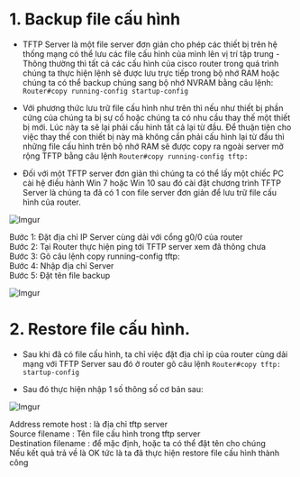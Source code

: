 # 1. Backup file cấu hình
- TFTP Server là một file server đơn giản cho phép các thiết bị trên hệ thống mạng có thể lưu các file cấu hình của mình lên vị trí tập trung 
-Thông thường thì tất cả các cấu hình của cisco router trong quá trình chúng ta thực hiện lệnh sẽ được lưu trực tiếp trong bộ nhớ RAM hoặc chúng ta có thể backup chúng sang bộ nhớ NVRAM bằng câu lệnh:
```Router#copy running-config startup-config```

- Với phương thức lưu trữ file cấu hình như trên thì nếu như thiết bị phần cứng của chúng ta bị sự cố hoặc chúng ta có nhu cầu thay thế một thiết bị mới.
Lúc này ta sẽ lại phải cấu hình tất cả lại từ đầu. Để thuận tiện cho việc thay thế con thiết bị này mà không cần phải cấu hình lại từ đầu thì những file cấu hình trên bộ nhớ RAM sẽ được copy ra ngoài server mở rộng TFTP bằng câu lệnh
```Router#copy running-config tftp:```

- Đối với một TFTP server đơn giản thì chúng ta có thể lấy một chiếc PC cài hệ điều hành Win 7 hoặc Win 10 sau đó cài đặt chương trình TFTP Server là chúng ta đã có 1 con file server đơn giản để lưu trữ file cấu hình của router.

![Imgur](https://i.imgur.com/0YzKlod.png)

Bước 1: Đặt địa chỉ IP Server cùng dải với cổng g0/0 của router   <br/>
Bước 2: Tại Router thực hiện ping tới TFTP server xem đã thông chưa<br/>
Bước 3: Gõ câu lệnh copy running-config tftp:<br/>
Bước 4: Nhập địa chỉ Server<br/>
Bước 5: Đặt tên file backup<br/>

![Imgur](https://i.imgur.com/2sgbyQ8.png)

# 2. Restore file cấu hình.
- Sau khi đã có file cấu hình, ta chỉ việc đặt địa chỉ ip của router cùng dải mạng với TFTP Server sau đó ở router gõ câu lệnh
```Router#copy tftp: startup-config```

- Sau đó thực hiện nhập 1 số thông số cơ bản sau:

![Imgur](https://i.imgur.com/u5tqFTy.png)


Address remote host : là địa chỉ tftp server <br/>
Source filename : Tên file cấu hình trong tftp server<br/>
Destination filename : để mặc định, hoặc ta có thể đặt tên cho chúng<br/>
Nếu kết quả trả về là OK tức là ta đã thực hiện restore file cấu hình thành công<br/>


